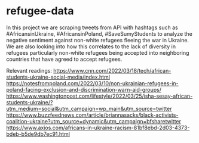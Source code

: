 # refugee-data

In this project we are scraping tweets from API with hashtags such as #AfricansinUkraine, #AfricansinPoland, #SaveSumyStudents to analyze the negative sentiment against non-white refugees fleeing the war in Ukraine. We are also looking into how this correlates to the lack of diversity in refugees particularly non-white refugees being accepted into neighboring countries that have agreed to accept refugees.

Relevant readings:
https://www.cnn.com/2022/03/18/tech/african-students-ukraine-social-media/index.html
https://notesfrompoland.com/2022/03/10/non-ukrainian-refugees-in-poland-facing-exclusion-and-discrimination-warn-aid-groups/
https://www.washingtonpost.com/lifestyle/2022/03/25/isha-sesay-african-students-ukraine/?utm_medium=social&utm_campaign=wp_main&utm_source=twitter
https://www.buzzfeednews.com/article/briannasacks/black-activists-coalition-ukraine?utm_source=dynamic&utm_campaign=bfsharetwitter
https://www.axios.com/africans-in-ukraine-racism-81bf8ebd-2d03-4373-bdeb-b5de9db7ec91.html
